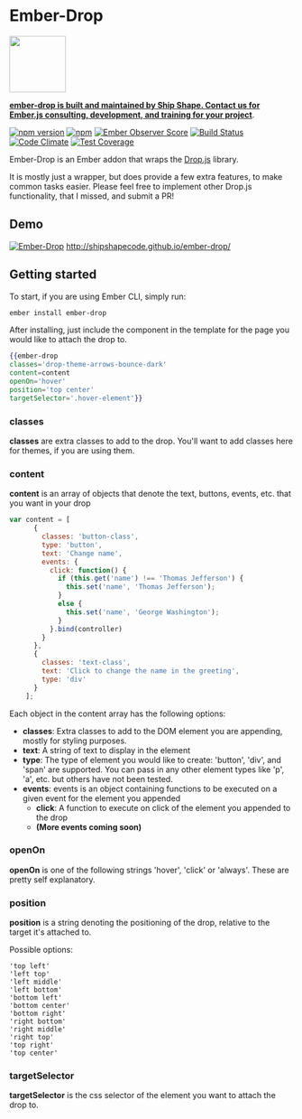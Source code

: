 # Ember-Drop

<a href="https://shipshape.io/"><img src="http://i.imgur.com/KVqNjgO.png" width="100" height="100"/></a>

**[ember-drop is built and maintained by Ship Shape. Contact us for Ember.js consulting, development, and training for your project](https://shipshape.io/ember-consulting)**.

[![npm version](https://badge.fury.io/js/ember-drop.svg)](http://badge.fury.io/js/ember-drop)
[![npm](https://img.shields.io/npm/dm/ember-drop.svg)]()
[![Ember Observer Score](http://emberobserver.com/badges/ember-drop.svg)](http://emberobserver.com/addons/ember-drop)
[![Build Status](https://travis-ci.org/shipshapecode/ember-drop.svg)](https://travis-ci.org/shipshapecode/ember-drop)
[![Code Climate](https://codeclimate.com/github/shipshapecode/ember-drop/badges/gpa.svg)](https://codeclimate.com/github/shipshapecode/ember-drop)
[![Test Coverage](https://codeclimate.com/github/shipshapecode/ember-drop/badges/coverage.svg)](https://codeclimate.com/github/shipshapecode/ember-drop/coverage)

Ember-Drop is an Ember addon that wraps the [Drop.js](https://github.com/HubSpot/drop) library.

It is mostly just a wrapper, but does provide a few extra features, to make common tasks easier. Please feel free to 
implement other Drop.js functionality, that I missed, and submit a PR!

## Demo
[![Ember-Drop](http://i.imgur.com/IfvxWsk.png)](http://shipshapecode.github.io/ember-drop/)
http://shipshapecode.github.io/ember-drop/

## Getting started

To start, if you are using Ember CLI, simply run:
```bash
ember install ember-drop
```

After installing, just include the component in the template for the page you would like to attach the drop to.

```hbs
{{ember-drop
classes='drop-theme-arrows-bounce-dark'
content=content
openOn='hover'
position='top center'
targetSelector='.hover-element'}}
```

### classes
**classes** are extra classes to add to the drop. You'll want to add classes here for themes, if you are using them.

### content
**content** is an array of objects that denote the text, buttons, events, etc. that you want in your drop

```js
var content = [
      {
        classes: 'button-class',
        type: 'button',
        text: 'Change name',
        events: {
          click: function() {
            if (this.get('name') !== 'Thomas Jefferson') {
              this.set('name', 'Thomas Jefferson');
            }
            else {
              this.set('name', 'George Washington');
            }
          }.bind(controller)
        }
      },
      {
        classes: 'text-class',
        text: 'Click to change the name in the greeting',
        type: 'div'
      }
    ];
```

Each object in the content array has the following options:
- **classes**: Extra classes to add to the DOM element you are appending, mostly for styling purposes.
- **text**: A string of text to display in the element
- **type**: The type of element you would like to create: 'button', 'div', and 'span' are supported. You can pass in 
any other element types like 'p', 'a', etc. but others have not been tested.
- **events**: events is an object containing functions to be executed on a given event for the element you appended
  - **click**: A function to execute on click of the element you appended to the drop
  - **(More events coming soon)**

### openOn
**openOn** is one of the following strings 'hover', 'click' or 'always'. These are pretty self explanatory.

### position
**position** is a string denoting the positioning of the drop, relative to the target it's attached to.

Possible options:
```
'top left'
'left top'
'left middle'
'left bottom'
'bottom left'
'bottom center'
'bottom right'
'right bottom'
'right middle'
'right top'
'top right'
'top center'
```

### targetSelector
**targetSelector** is the css selector of the element you want to attach the drop to.

